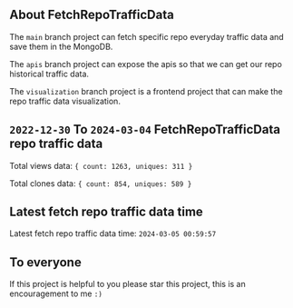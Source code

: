 ## About FetchRepoTrafficData

The `main` branch project can fetch specific repo everyday traffic data and save them in the MongoDB.

The `apis` branch project can expose the apis so that we can get our repo historical traffic data.

The `visualization` branch project is a frontend project that can make the repo traffic data visualization.

## `2022-12-30` To `2024-03-04` FetchRepoTrafficData repo traffic data

Total views data: `{ count: 1263, uniques: 311 }`

Total clones data: `{ count: 854, uniques: 589 }`

## Latest fetch repo traffic data time

Latest fetch repo traffic data time: `2024-03-05 00:59:57`

## To everyone

If this project is helpful to you please star this project, this is an encouragement to me `:)`



